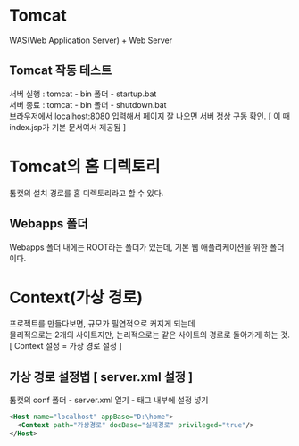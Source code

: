 Tomcat
===============
WAS(Web Application Server) + Web Server

Tomcat 작동 테스트
-------------------
서버 실행 : tomcat - bin 폴더 - startup.bat   
서버 종료 : tomcat - bin 폴더 - shutdown.bat   
브라우저에서 localhost:8080 입력해서 페이지 잘 나오면 서버 정상 구동 확인. [ 이 때 index.jsp가 기본 문서여서 제공됨 ]

Tomcat의 홈 디렉토리
====================
톰캣의 설치 경로를 홈 디렉토리라고 할 수 있다.   

Webapps 폴더
-------------
Webapps 폴더 내에는 ROOT라는 폴더가 있는데, 기본 웹 애플리케이션을 위한 폴더이다.

Context(가상 경로)
===============
프로젝트를 만들다보면, 규모가 필연적으로 커지게 되는데   
물리적으로는 2개의 사이트지만, 논리적으로는 같은 사이트의 경로로 돌아가게 하는 것.   
[ Context 설정 = 가상 경로 설정 ]

가상 경로 설정법 [ server.xml 설정 ]
-----------------
톰캣의 conf 폴더 - server.xml 열기 - <Host> 태그 내부에 <Context> 설정 넣기

```xml
<Host name="localhost" appBase="D:\home">
  <Context path="가상경로" docBase="실제경로" privileged="true"/>
</Host>
```


